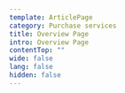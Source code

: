 ```yaml
---
template: ArticlePage
category: Purchase services
title: Overview Page
intro: Overview Page
contentTop: ""
wide: false
lang: false
hidden: false
---
```

